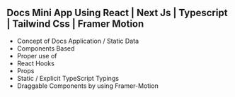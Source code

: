 ##   **Docs Mini App Using  React | Next Js | Typescript | Tailwind Css | Framer Motion**
 * Concept of Docs Application / Static Data
 * Components Based
 * Proper use of
  * React Hooks
  * Props
  * Static / Explicit TypeScript Typings
 * Draggable Components by using Framer-Motion
